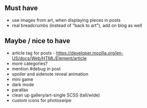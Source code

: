 ## Must have

* use images from art, when displaying pieces in posts
* real breadcrumbs (instead of "back to art"), add on blog as well

## Maybe / nice to have

* article tag for posts - https://developer.mozilla.org/en-US/docs/Web/HTML/Element/article
* more categories?
* mention #debug in post
* spoiler and sidenote reveal animation
* mini game
* dark mode
* parallax
* clean up gallery/art-single SCSS (tall/wide)
* custom icons for photoswipe
